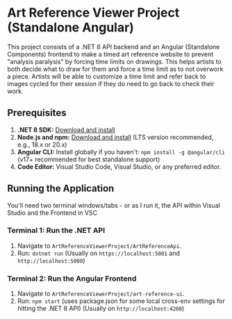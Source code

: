 # Art Reference Viewer Project (Standalone Angular)

This project consists of a .NET 8 API backend and an Angular (Standalone Components) frontend to make a timed art reference website to prevent "analysis paralysis" by forcing time limits on drawings. This helps artists to both decide what to draw for them and force a time limit as to not overwork a piece. Artists will be able to customize a time limit and refer back to images cycled for their session if they do need to go back to check their work.

## Prerequisites

1.  **.NET 8 SDK:** [Download and install](https://dotnet.microsoft.com/download/dotnet/8.0)
2.  **Node.js and npm:** [Download and install](https://nodejs.org/) (LTS version recommended, e.g., 18.x or 20.x)
3.  **Angular CLI:** Install globally if you haven't: `npm install -g @angular/cli` (v17+ recommended for best standalone support)
4.  **Code Editor:** Visual Studio Code, Visual Studio, or any preferred editor.

## Running the Application

You'll need two terminal windows/tabs - or as I run it, the API within Visual Studio and the Frontend in VSC

### Terminal 1: Run the .NET API

1.  Navigate to `ArtReferenceViewerProject/ArtReferenceApi`.
2.  Run: `dotnet run`
    (Usually on `https://localhost:5001` and `http://localhost:5000`)

### Terminal 2: Run the Angular Frontend

1.  Navigate to `ArtReferenceViewerProject/art-reference-ui`.
2.  Run: `npm start` (uses package.json for some local cross-env settings for hitting the .NET 8 API)
    (Usually on `http://localhost:4200`)
